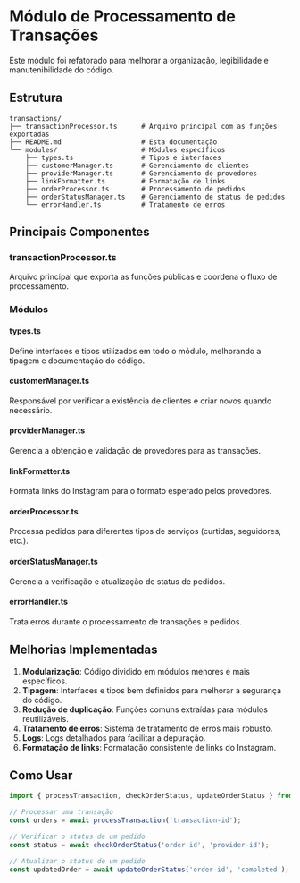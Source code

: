 # Módulo de Processamento de Transações

Este módulo foi refatorado para melhorar a organização, legibilidade e manutenibilidade do código.

## Estrutura

```
transactions/
├── transactionProcessor.ts      # Arquivo principal com as funções exportadas
├── README.md                    # Esta documentação
└── modules/                     # Módulos específicos
    ├── types.ts                 # Tipos e interfaces
    ├── customerManager.ts       # Gerenciamento de clientes
    ├── providerManager.ts       # Gerenciamento de provedores
    ├── linkFormatter.ts         # Formatação de links
    ├── orderProcessor.ts        # Processamento de pedidos
    ├── orderStatusManager.ts    # Gerenciamento de status de pedidos
    └── errorHandler.ts          # Tratamento de erros
```

## Principais Componentes

### transactionProcessor.ts
Arquivo principal que exporta as funções públicas e coordena o fluxo de processamento.

### Módulos

#### types.ts
Define interfaces e tipos utilizados em todo o módulo, melhorando a tipagem e documentação do código.

#### customerManager.ts
Responsável por verificar a existência de clientes e criar novos quando necessário.

#### providerManager.ts
Gerencia a obtenção e validação de provedores para as transações.

#### linkFormatter.ts
Formata links do Instagram para o formato esperado pelos provedores.

#### orderProcessor.ts
Processa pedidos para diferentes tipos de serviços (curtidas, seguidores, etc.).

#### orderStatusManager.ts
Gerencia a verificação e atualização de status de pedidos.

#### errorHandler.ts
Trata erros durante o processamento de transações e pedidos.

## Melhorias Implementadas

1. **Modularização**: Código dividido em módulos menores e mais específicos.
2. **Tipagem**: Interfaces e tipos bem definidos para melhorar a segurança do código.
3. **Redução de duplicação**: Funções comuns extraídas para módulos reutilizáveis.
4. **Tratamento de erros**: Sistema de tratamento de erros mais robusto.
5. **Logs**: Logs detalhados para facilitar a depuração.
6. **Formatação de links**: Formatação consistente de links do Instagram.

## Como Usar

```typescript
import { processTransaction, checkOrderStatus, updateOrderStatus } from '@/lib/transactions/transactionProcessor';

// Processar uma transação
const orders = await processTransaction('transaction-id');

// Verificar o status de um pedido
const status = await checkOrderStatus('order-id', 'provider-id');

// Atualizar o status de um pedido
const updatedOrder = await updateOrderStatus('order-id', 'completed');
```
